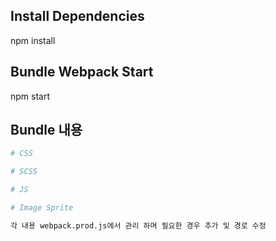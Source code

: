 ## Install Dependencies
npm install

## Bundle Webpack Start
npm start

## Bundle 내용

``` bash
# CSS

# SCSS

# JS

# Image Sprite

각 내용 webpack.prod.js에서 관리 하며 필요한 경우 추가 및 경로 수정
```
